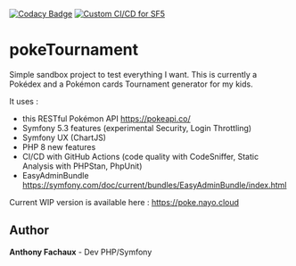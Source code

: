 [![Codacy Badge](https://api.codacy.com/project/badge/Grade/0e4c0d6797a442abba397cf8aafeacce)](https://app.codacy.com/gh/nayodahl/poketournament?utm_source=github.com&utm_medium=referral&utm_content=nayodahl/poketournament&utm_campaign=Badge_Grade)
[![Custom CI/CD for SF5](https://github.com/nayodahl/poketournament/actions/workflows/ci.yml/badge.svg?branch=dev&event=push)](https://github.com/nayodahl/poketournament/actions/workflows/ci.yml)

# pokeTournament 

Simple sandbox project to test everything I want.
This is currently a Pokédex and a Pokémon cards Tournament generator for my kids.

It uses  : 
- this RESTful Pokémon API https://pokeapi.co/
- Symfony 5.3 features (experimental Security, Login Throttling)
- Symfony UX (ChartJS)
- PHP 8 new features
- CI/CD with GitHub Actions (code quality with CodeSniffer, Static Analysis with PHPStan, PhpUnit)
- EasyAdminBundle https://symfony.com/doc/current/bundles/EasyAdminBundle/index.html

Current WIP version is available here : https://poke.nayo.cloud


## Author

**Anthony Fachaux** - Dev PHP/Symfony
